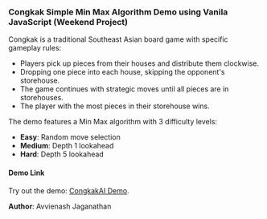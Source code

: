 ### Congkak Simple Min Max Algorithm Demo using Vanila JavaScript (Weekend Project)

Congkak is a traditional Southeast Asian board game with specific gameplay rules:
- Players pick up pieces from their houses and distribute them clockwise.
- Dropping one piece into each house, skipping the opponent's storehouse.
- The game continues with strategic moves until all pieces are in storehouses.
- The player with the most pieces in their storehouse wins.

The demo features a Min Max algorithm with 3 difficulty levels:
- **Easy**: Random move selection
- **Medium**: Depth 1 lookahead
- **Hard**: Depth 5 lookahead

#### Demo Link
Try out the demo: [CongkakAI Demo](https://avvienash.github.io/CongkakAI/).

**Author**: Avvienash Jaganathan

